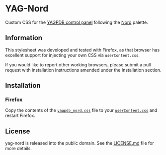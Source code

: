 # YAG-Nord

Custom CSS for the [YAGPDB control panel](https://yagpdb.xyz/manage)
following the [Nord](https://www.nordtheme.com/docs/colors-and-palettes/) palette.

## Information

This stylesheet was developed and tested with Firefox, as that browser has
excellent support for injecting your own CSS via `userContent.css`.

If you would like to report other working browsers, please submit a pull request
with installation instructions amended under the Installation section.

## Installation

### Firefox

Copy the contents of the [`yagpdb_nord.css`](yagpdb_nord.css) file to your
[`userContent.css`](https://kb.mozillazine.org/index.php?title=UserContent.css)
and restart Firefox.

## License

yag-nord is released into the public domain. See the [LICENSE.md](LICENSE.md)
file for more details.
